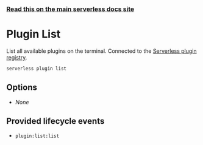 <!--
title: Serverless Framework Commands - Google Cloud Functions - Plugin List
menuText: Plugin List
menuOrder: 10
description: List all available Serverless plugins
layout: Doc
-->

<!-- DOCS-SITE-LINK:START automatically generated  -->

### [Read this on the main serverless docs site](https://www.serverless.com/framework/docs/providers/google/cli-reference/plugin-list)

<!-- DOCS-SITE-LINK:END -->

# Plugin List

List all available plugins on the terminal. Connected to the [Serverless plugin registry](https://github.com/serverless/plugins).

```bash
serverless plugin list
```

## Options

- _None_

## Provided lifecycle events

- `plugin:list:list`
